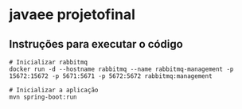 # javaee projetofinal

## Instruções para executar o código
```
# Inicializar rabbitmq
docker run -d --hostname rabbitmq --name rabbitmq-management -p 15672:15672 -p 5671:5671 -p 5672:5672 rabbitmq:management

# Inicializar a aplicação
mvn spring-boot:run
```
